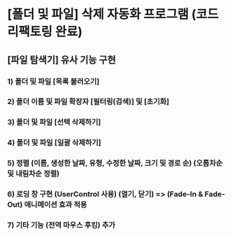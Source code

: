 # [폴더 및 파일] 삭제 자동화 프로그램 (코드 리팩토링 완료)

## [파일 탐색기] 유사 기능 구현

### 1) 폴더 및 파일 [목록 불러오기]
### 2) 폴더 이름 및 파일 확장자 [필터링(검색)] 및 [초기화]
### 3) 폴더 및 파일 [선택 삭제하기]
### 4) 폴더 및 파일 [일괄 삭제하기]
### 5) 정렬 (이름, 생성한 날짜, 유형, 수정한 날짜, 크기 및 경로 순) (오름차순 및 내림차순 정렬)
### 6) 로딩 창 구현 (UserControl 사용) (열기, 닫기) => (Fade-In & Fade-Out) 애니메이션 효과 적용
### 7) 기타 기능 (전역 마우스 후킹) 추가
